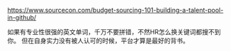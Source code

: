 https://www.sourcecon.com/budget-sourcing-101-building-a-talent-pool-in-github/

如果有专业性很强的英文单词，千万不要拼错，不然HR怎么换关键词都搜不到你。
但在自身实力没有被人认可的时候，平台才算是最好的背书。
